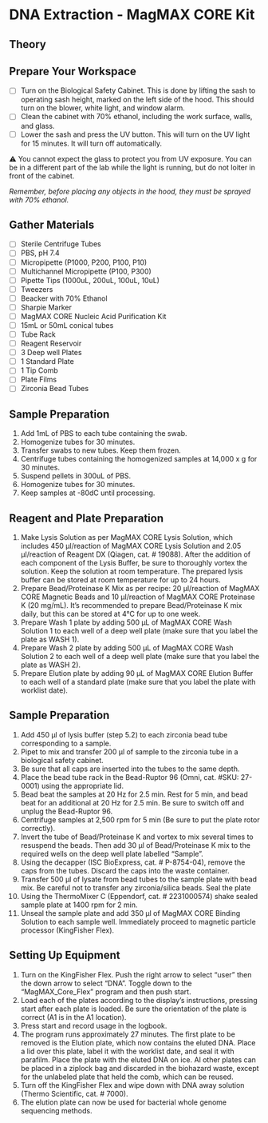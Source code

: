 # DNA Extraction - MagMAX CORE Kit

## Theory

## Prepare Your Workspace

- [ ] Turn on the Biological Safety Cabinet. This is done by lifting the sash to operating sash height, marked on the left side of the hood. This should turn on the blower, white light, and window alarm. 
- [ ] Clean the cabinet with 70% ethanol, including the work surface, walls, and glass.
- [ ] Lower the sash and press the UV button. This will turn on the UV light for 15 minutes. It will turn off automatically. 

⚠️ You cannot expect the glass to protect you from UV exposure. You can be in a different part of the lab while the light is running, but do not loiter in front of the cabinet.

*Remember, before placing any objects in the hood, they must be sprayed with 70% ethanol.*

## Gather Materials

- [ ] Sterile Centrifuge Tubes
- [ ] PBS, pH 7.4
- [ ] Micropipette (P1000, P200, P100, P10)
- [ ] Multichannel Micropipette (P100, P300)
- [ ] Pipette Tips (1000uL, 200uL, 100uL, 10uL)
- [ ] Tweezers
- [ ] Beacker with 70% Ethanol
- [ ] Sharpie Marker
- [ ] MagMAX CORE Nucleic Acid Purification Kit
- [ ] 15mL or 50mL conical tubes
- [ ] Tube Rack
- [ ] Reagent Reservoir
- [ ] 3 Deep well Plates
- [ ] 1 Standard Plate
- [ ] 1 Tip Comb
- [ ] Plate Films
- [ ] Zirconia Bead Tubes

## Sample Preparation

1. Add 1mL of PBS to each tube containing the swab.
2. Homogenize tubes for 30 minutes.
3. Transfer swabs to new tubes. Keep them frozen.
4. Centrifuge tubes containing the homogenized samples at 14,000 x g for 30 minutes. 
5. Suspend pellets in 300uL of PBS.
6. Homogenize tubes for 30 minutes.
7. Keep samples at -80dC until processing. 


## Reagent and Plate Preparation

1. Make Lysis Solution as per MagMAX CORE Lysis Solution, which includes 450 µl/reaction of MagMAX CORE Lysis Solution and 2.05 µl/reaction of Reagent DX (Qiagen, cat. # 19088). After the addition of each component of the Lysis Buffer, be sure to thoroughly vortex the solution. Keep the solution at room temperature. The prepared lysis buffer can be stored at room temperature for up to 24 hours.
2. Prepare Bead/Proteinase K Mix as per recipe: 20 µl/reaction of MagMAX CORE Magnetic Beads and 10 µl/reaction of MagMAX CORE Proteinase K (20 mg/mL). It’s recommended to prepare Bead/Proteinase K mix daily, but this can be stored at 4°C for up to one week.
3. Prepare Wash 1 plate by adding 500 µL of MagMAX CORE Wash Solution 1 to each well of a deep well plate (make sure that you label the plate as WASH 1).
4. Prepare Wash 2 plate by adding 500 µL of MagMAX CORE Wash Solution 2 to each well of a deep well plate (make sure that you label the plate as WASH 2).
5. Prepare Elution plate by adding 90 µL of MagMAX CORE Elution Buffer to each well of a standard plate (make sure that you label the plate with worklist date).


## Sample Preparation

1. Add 450 µl of lysis buffer (step 5.2) to each zirconia bead tube corresponding to a sample.
2. Pipet to mix and transfer 200 µl of sample to the zirconia tube in a biological safety cabinet. 
3. Be sure that all caps are inserted into the tubes to the same depth.
4. Place the bead tube rack in the Bead-Ruptor 96 (Omni, cat. #SKU: 27- 0001) using the appropriate lid.
5. Bead beat the samples at 20 Hz for 2.5 min. Rest for 5 min, and bead beat for an additional at 20 Hz for 2.5 min. Be sure to switch off and unplug the Bead-Ruptor 96.
6. Centrifuge samples at 2,500 rpm for 5 min (Be sure to put the plate rotor correctly).
7. Invert the tube of Bead/Proteinase K and vortex to mix several times to resuspend the beads. Then add 30 µl of Bead/Proteinase K mix to the required wells on the deep well plate labelled “Sample”.
8. Using the decapper (ISC BioExpress, cat. # P-8754-04), remove the caps from the tubes. Discard the caps into the waste container.
9. Transfer 500 µl of lysate from bead tubes to the sample plate with bead mix. Be careful not to transfer any zirconia/silica beads. Seal the plate
10. Using the ThermoMixer C (Eppendorf, cat. # 2231000574) shake sealed sample plate at 1400 rpm for 2 min.
11. Unseal the sample plate and add 350 µl of MagMAX CORE Binding Solution to each sample well. Immediately proceed to magnetic particle processor (KingFisher Flex).

## Setting Up Equipment

1. Turn on the KingFisher Flex. Push the right arrow to select “user” then the down arrow to select “DNA”. Toggle down to the “MagMAX_Core_Flex” program and then push start.
2. Load each of the plates according to the display’s instructions, pressing start after each plate is loaded. Be sure the orientation of the plate is correct (A1 is in the A1 location).
3. Press start and record usage in the logbook.
4. The program runs approximately 27 minutes. The first plate to be removed is the Elution plate, which now contains the eluted DNA. Place a lid over this plate, label it with the worklist date, and seal it with parafilm. Place the plate with the eluted DNA on ice. Al other plates can be placed in a ziplock bag and discarded in the biohazard waste, except for the unlabeled plate that held the comb, which can be reused.
5. Turn off the KingFisher Flex and wipe down with DNA away solution (Thermo Scientific, cat. # 7000).
6. The elution plate can now be used for bacterial whole genome sequencing methods.
